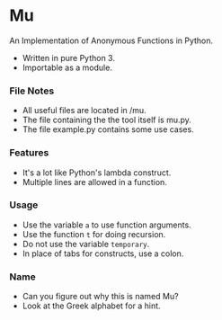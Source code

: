 Mu
=============
An Implementation of Anonymous Functions in Python.

- Written in pure Python 3.
- Importable as a module.

### File Notes
- All useful files are located in /mu.
- The file containing the the tool itself is mu.py.
- The file example.py contains some use cases.

### Features
- It's a lot like Python's lambda construct.
- Multiple lines are allowed in a function.

### Usage
- Use the variable ```a``` to use function arguments.
- Use the function ```t``` for doing recursion.
- Do not use the variable ```temporary```.
- In place of tabs for constructs, use a colon.

### Name
- Can you figure out why this is named Mu?
- Look at the Greek alphabet for a hint.